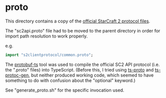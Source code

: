 # proto

This directory contains a copy of the [official StarCraft 2 protocol files](https://github.com/Blizzard/s2client-proto/tree/master/s2clientprotocol).

The "sc2api.proto" file had to be moved to the parent directory in order for import path resolution to work properly.

e.g.

```proto
import "s2clientprotocol/common.proto";
```

The [protobuf-ts](https://github.com/timostamm/protobuf-ts) tool was used to compile the official SC2 API protocol (i.e. the ".proto" files) into TypeScript. (Before this, I tried using [ts-proto](https://github.com/stephenh/ts-proto) and [ts-protoc-gen](https://github.com/improbable-eng/ts-protoc-gen), but neither produced working code, which seemed to have something to do with confusion about the "optional" keyword.)

See "generate_proto.sh" for the specific invocation used.
